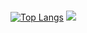 </br>

[![Top Langs](https://github-readme-stats.vercel.app/api/top-langs/?username=CheongYa)](https://github.com/anuraghazra/github-readme-stats)
<img src="https://github-readme-stats.vercel.app/api?username=CheongYa&show_icons=true&theme=white">
</br>



<!--
**CheongYa/CheongYa** is a ✨ _special_ ✨ repository because its `README.md` (this file) appears on your GitHub profile.

Here are some ideas to get you started:

- 🔭 I’m currently working on ...
- 🌱 I’m currently learning ...
- 👯 I’m looking to collaborate on ...
- 🤔 I’m looking for help with ...
- 💬 Ask me about ...
- 📫 How to reach me: ...
- 😄 Pronouns: ...
- ⚡ Fun fact: ...
-->



